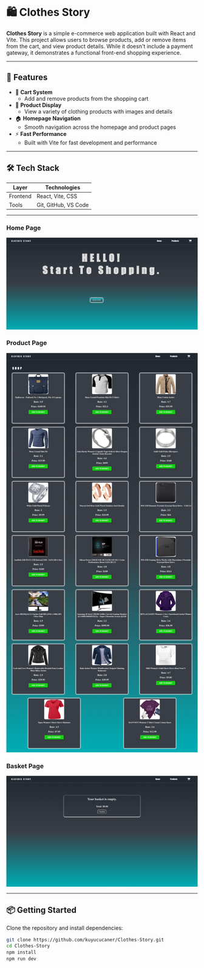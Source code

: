 # 🛍️ Clothes Story

**Clothes Story** is a simple e-commerce web application built with React and Vite. This project allows users to browse products, add or remove items from the cart, and view product details. While it doesn't include a payment gateway, it demonstrates a functional front-end shopping experience.

---

## 🚀 Features

- 🛒 **Cart System**  
  - Add and remove products from the shopping cart
- 👕 **Product Display**  
  - View a variety of clothing products with images and details
- 🏠 **Homepage Navigation**  
  - Smooth navigation across the homepage and product pages
- ⚡ **Fast Performance**  
  - Built with Vite for fast development and performance

---

## 🛠️ Tech Stack

| Layer         | Technologies                |
|---------------|-----------------------------|
| Frontend      | React, Vite, CSS            |
| Tools         | Git, GitHub, VS Code        |

---

###  Home Page
<img src="./assets/home.png" width="600"/>

###  Product Page
<img src="./assets/product.png" width="600"/>

### Basket Page
<img src="./assets/basket.png" width="600"/>

---
## 📦 Getting Started

Clone the repository and install dependencies:

```bash
git clone https://github.com/kuyucucaner/Clothes-Story.git
cd Clothes-Story
npm install
npm run dev
